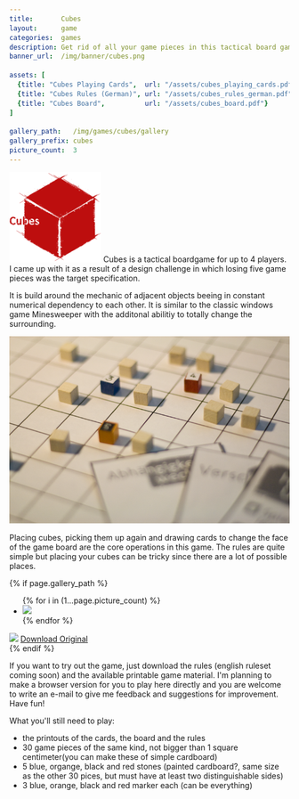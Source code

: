 ```yaml
---
title:       Cubes
layout:      game
categories:  games
description: Get rid of all your game pieces in this tactical board game.
banner_url:  /img/banner/cubes.png

assets: [
  {title: "Cubes Playing Cards",  url: "/assets/cubes_playing_cards.pdf"},
  {title: "Cubes Rules (German)", url: "/assets/cubes_rules_german.pdf"},
  {title: "Cubes Board",          url: "/assets/cubes_board.pdf"}
]

gallery_path:   /img/games/cubes/gallery
gallery_prefix: cubes
picture_count:  3
---
```


<img class="float left" src="/img/games/cubes/cubes-logo-small.png" alt="Cubes Logo">
Cubes is a tactical boardgame for up to 4 players.
I came up with it as a result of a design challenge in which losing five game
pieces was the target specification.

It is build around the mechanic of adjacent objects beeing in constant numerical
dependency to each other. It is similar to the classic windows game Minesweeper
with the additonal abilitiy to totally change the surrounding.

<img src="/img/games/cubes/cubes5.png" alt="Cubes">

Placing cubes, picking them up again and drawing cards to change the face of the
game board are the core operations in this game. The rules are quite simple but
placing your cubes can be tricky since there are a lot of possible places.

<!-- gallery snippet -->
{% if page.gallery_path %}
<div class="gallery">
  <ul>
    {% for i in (1...page.picture_count) %}
    <li>
      <a {% if i == 1 %}class="active"{% endif %}
         href="{{ page.gallery_path }}/{{ page.gallery_prefix }}-original-{{ i }}.png"
         data-preview-url="{{ page.gallery_path }}/{{ page.gallery_prefix }}-preview-{{ i }}.png">
        <img src="{{ page.gallery_path }}/{{ page.gallery_prefix }}-thumb-{{ i }}.png" />
      </a>
    </li>
    {% endfor %}
  </ul>

  <div class="display-wrapper">
    <img src="{{ page.gallery_path }}/{{ page.gallery_prefix }}-preview-1.png" />
    <a href="{{ page.gallery_path }}/{{ page.gallery_prefix }}-original-1.png">Download Original</a>
  </div>
</div>
{% endif %}
<!-- gallery snippet -->

If you want to try out the game, just download the rules (english ruleset coming
soon) and the available printable game material. I'm planning to make a browser
version for you to play here directly and you are welcome to write an e-mail
to give me feedback and suggestions for improvement. Have fun!

What you'll still need to play:

* the printouts of the cards, the board and the rules
* 30 game pieces of the same kind, not bigger than 1 square centimeter(you can make these of simple cardboard)
* 5 blue, organge, black and red stones (painted cardboard?, same size as the other 30 pices, but must have at least two distinguishable sides)
* 3 blue, orange, black and red marker each (can be everything)
